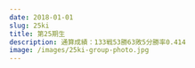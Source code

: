```yaml
---
date: 2018-01-01
slug: 25ki
title: 第25期生
description: 通算成績：133戦53勝63敗5分勝率0.414
image: /images/25ki-group-photo.jpg
---
```

